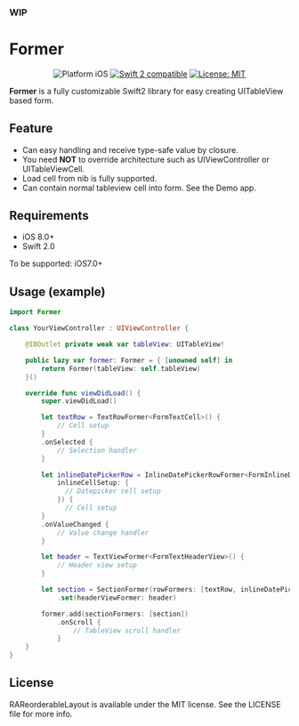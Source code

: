 ### WIP
# Former
<p align="center">
<img src="https://img.shields.io/badge/platform-iOS-blue.svg?style=flat" alt="Platform iOS" />
<a href="https://developer.apple.com/swift"><img src="https://img.shields.io/badge/swift2-compatible-4BC51D.svg?style=flat" alt="Swift 2 compatible" /></a>
<a href="https://raw.githubusercontent.com/ra1028/Former/master/LICENSE"><img src="http://img.shields.io/badge/license-MIT-blue.svg?style=flat" alt="License: MIT" /></a>
</p>

__Former__ is a fully customizable Swift2 library for easy creating UITableView based form.

## Feature
- Can easy handling and receive type-safe value by closure.
- You need __NOT__ to override architecture such as UIViewController or UITableViewCell.
- Load cell from nib is fully supported.
- Can contain normal tableview cell into form. See the Demo app.

## Requirements  
- iOS 8.0+  
- Swift 2.0  

To be supported: iOS7.0+

## Usage (example)
```swift
import Former

class YourViewController : UIViewController {

    @IBOutlet private weak var tableView: UITableView!

    public lazy var former: Former = { [unowned self] in
        return Former(tableView: self.tableView)
    }()

    override func viewDidLoad() {
        super.viewDidLoad()

        let textRow = TextRowFormer<FormTextCell>() {
            // Cell setup
        }
        .onSelected {
            // Selection handler
        }

        let inlineDatePickerRow = InlineDatePickerRowFormer<FormInlineDatePickerCell>(
            inlineCellSetup: {
              // Datepicker cell setup
            }) {
              // Cell setup
        }
        .onValueChanged {
            // Value change handler
        }

        let header = TextViewFormer<FormTextHeaderView>() {
            // Header view setup
        }

        let section = SectionFormer(rowFormers: [textRow, inlineDatePickerRow])
            .set(headerViewFormer: header)

        former.add(sectionFormers: [section])
            .onScroll {
                // TableView scroll handler
            }
    }
}
```

## License
RAReorderableLayout is available under the MIT license. See the LICENSE file for more info.
